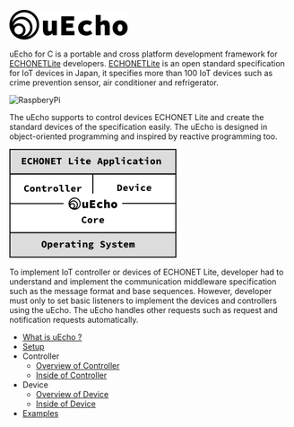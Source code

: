 ![logo](img/uecho_logo.png)

uEcho for C is a portable and cross platform development framework for [ECHONETLite][enet] developers. [ECHONETLite][enet] is an open standard specification for IoT devices in Japan, it specifies more than 100 IoT devices such as crime prevention sensor, air conditioner and refrigerator.

![RaspberyPi](img/uecholight_raspberry_pi.jpg)

The uEcho supports to control devices ECHONET Lite and create the standard devices of the specification easily. The uEcho is designed in object-oriented programming and inspired by reactive programming too.

![framwork](doc/img/uecho_framework.png)

To implement IoT controller or devices of ECHONET Lite, developer had to understand and implement the communication middleware specification such as the message format and base sequences. However, developer must only to set basic listeners to implement the devices and controllers using the uEcho. The uEcho handles other requests such as request and notification requests automatically.

- [What is uEcho ?](doc/uecho_overview.md)
- [Setup](doc/uecho_setup.md)
- Controller
  - [Overview of Controller](doc/uecho_controller_overview.md)
  - [Inside of Controller](doc/uecho_controller_inside.md)
- Device
  - [Overview of Device](doc/uecho_device_overview.md)
  - [Inside of Device](doc/uecho_device_inside.md)
- [Examples](doc/uecho_examples.md)

[enet]:http://echonet.jp/english/

